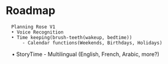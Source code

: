# Roadmap
      Planning Rose V1 
      • Voice Recognition
      • Time keeping(brush-teeth(wakeup, bedtime))
          - Calendar functions(Weekends, Birthdays, Holidays)
      • StoryTime 
          - Multilingual (English, French, Arabic, more?)
   
